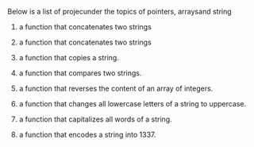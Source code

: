 Below is a list of projecunder the topics of pointers, arraysand string

1. a function that concatenates two strings

2. a function that concatenates two strings

3. a function that copies a string.

4. a function that compares two strings.

5. a function that reverses the content of an array of integers.

6. a function that changes all lowercase letters of a string to uppercase.

7. a function that capitalizes all words of a string.

8. a function that encodes a string into 1337.
